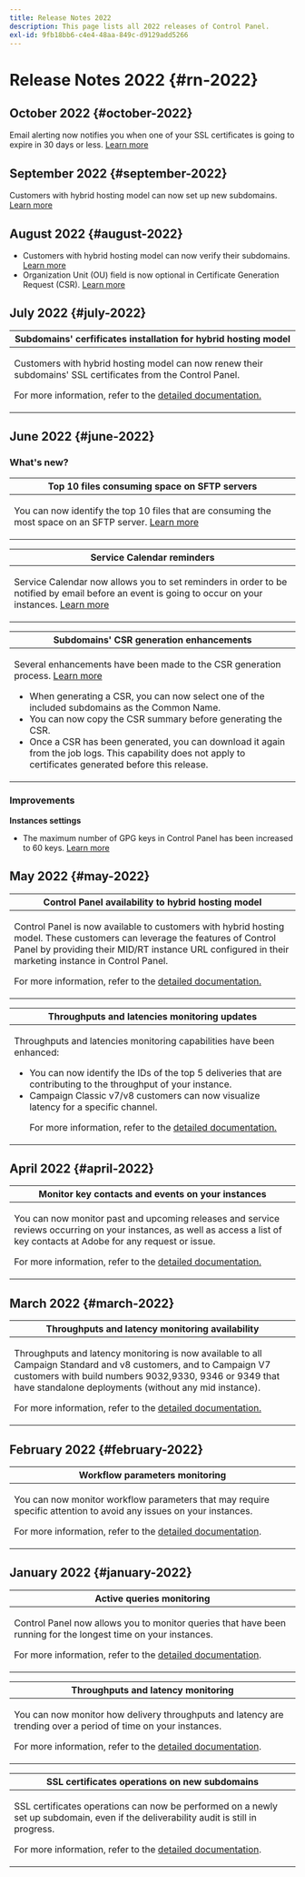 ```yaml
---
title: Release Notes 2022
description: This page lists all 2022 releases of Control Panel.
exl-id: 9fb18bb6-c4e4-48aa-849c-d9129add5266
---
```

# Release Notes 2022 {#rn-2022}

## October 2022 {#october-2022}

Email alerting now notifies you when one of your SSL certificates is going to expire in 30 days or less. [Learn more](../performance-monitoring/using/email-alerting.md)

## September 2022 {#september-2022}

Customers with hybrid hosting model can now set up new subdomains. [Learn more](../subdomains-certificates/using/setting-up-new-subdomain.md)

## August 2022 {#august-2022}

* Customers with hybrid hosting model can now verify their subdomains. [Learn more](../subdomains-certificates/using/monitoring-subdomains.md)
* Organization Unit (OU) field is now optional in Certificate Generation Request (CSR). [Learn more](../subdomains-certificates/using/renewing-subdomain-certificate.md)

## July 2022 {#july-2022}

<table>
<thead>
<tr>
<th><strong>Subdomains' cerfificates installation for hybrid hosting model</strong><br/></th>
</tr>
</thead>
<tbody>
<tr>
<td>
<p><p>Customers with hybrid hosting model can now renew their subdomains' SSL certificates from the Control Panel.</p><p>For more information, refer to the <a href="../subdomains-certificates/using/renewing-subdomain-certificate.md">detailed documentation.</a></p>
</td>
</tr>
</tbody>
</table>

## June 2022 {#june-2022}

### What's new?

<table>
<thead>
<tr>
<th><strong>Top 10 files consuming space on SFTP servers</strong><br/></th>
</tr>
</thead>
<tbody>
<tr>
<td>
<p>You can now identify the top 10 files that are consuming the most space on an SFTP server. <a href="../sftp/using/sftp-storage-management.md">Learn more</a></p>
</td>
</tr>
</tbody>
</table>

<table>
<thead>
<tr>
<th><strong>Service Calendar reminders</strong><br/></th>
</tr>
</thead>
<tbody>
<tr>
<td>
<p>Service Calendar now allows you to set reminders in order to be notified by email before an event is going to occur on your instances. <a href="../service-events/service-events.md">Learn more</a></p>
</td>
</tr>
</tbody>
</table>

<table>
<thead>
<tr>
<th><strong>Subdomains' CSR generation enhancements</strong><br/></th>
</tr>
</thead>
<tbody>
<tr>
<td>
<p>Several enhancements have been made to the CSR generation process. <a href="../subdomains-certificates/using/renewing-subdomain-certificate.md">Learn more</a></p><ul><li>When generating a CSR, you can now select one of the included subdomains as the Common Name.</li><li>You can now copy the CSR summary before generating the CSR.</li><li>Once a CSR has been generated, you can download it again from the job logs. This capability does not apply to certificates generated before this release.</li></ul><p>

</td>
</tr>
</tbody>
</table>

### Improvements

**Instances settings**

* The maximum number of GPG keys in Control Panel has been increased to 60 keys. [Learn more](../instances-settings/using/gpg-keys-management.md)

## May 2022 {#may-2022}

<table>
<thead>
<tr>
<th><strong>Control Panel availability to hybrid hosting model</strong><br/></th>
</tr>
</thead>
<tbody>
<tr>
<td>
<p>Control Panel is now available to customers with hybrid hosting model. These customers can leverage the features of Control Panel by providing their MID/RT instance URL configured in their marketing instance in Control Panel.</p><p>For more information, refer to the <a href="../instances-settings/using/external-accounts.md">detailed documentation.</a></p>
</td>
</tr>
</tbody>
</table>

<table>
<thead>
<tr>
<th><strong>Throughputs and latencies monitoring updates</strong><br/></th>
</tr>
</thead>
<tbody>
<tr>
<td>
<p>Throughputs and latencies monitoring capabilities have been enhanced:<ul><li>You can now identify the IDs of the top 5 deliveries that are contributing to the throughput of your instance.</li><li>Campaign Classic v7/v8 customers can now visualize latency for a specific channel.</p></li><p>For more information, refer to the <a href="../performance-monitoring/using/throughputs-latencies.md">detailed documentation.</a></p>
</td>
</tr>
</tbody>
</table>


## April 2022 {#april-2022}

<table>
<thead>
<tr>
<th><strong>Monitor key contacts and events on your instances</strong><br/></th>
</tr>
</thead>
<tbody>
<tr>
<td>
<p>You can now monitor past and upcoming releases and service reviews occurring on your instances, as well as access a list of key contacts at Adobe for any request or issue.</p><p>For more information, refer to the <a href="../service-events/service-events.md">detailed documentation.</a></p>
</td>
</tr>
</tbody>
</table>

## March 2022 {#march-2022}

<table>
<thead>
<tr>
<th><strong>Throughputs and latency monitoring availability</strong><br/></th>
</tr>
</thead>
<tbody>
<tr>
<td>
<p>Throughputs and latency monitoring is now available to all Campaign Standard and v8 customers, and to Campaign V7 customers with build numbers 9032,9330, 9346 or 9349 that have standalone deployments (without any mid instance).</p><p>For more information, refer to the <a href="../performance-monitoring/using/throughputs-latencies.md">detailed documentation.</a></p>
</td>
</tr>
</tbody>
</table>

## February 2022 {#february-2022}

<table>
<thead>
<tr>
<th><strong>Workflow parameters monitoring</strong><br/></th>
</tr>
</thead>
<tbody>
<tr>
<td>
<p>You can now monitor workflow parameters that may require specific attention to avoid any issues on your instances. </p><p>For more information, refer to the <a href="../performance-monitoring/using/workflow-monitoring.md">detailed documentation</a>.</p>
</td>
</tr>
</tbody>
</table>

## January 2022 {#january-2022}

<table>
<thead>
<tr>
<th><strong>Active queries monitoring</strong><br/></th>
</tr>
</thead>
<tbody>
<tr>
<td>
<p>Control Panel now allows you to monitor queries that have been running for the longest time on your instances.</p><p>For more information, refer to the <a href="../performance-monitoring/using/database-active-queries.md">detailed documentation</a>.</p>
</td>
</tr>
</tbody>
</table>

<table>
<thead>
<tr>
<th><strong>Throughputs and latency monitoring</strong><br/></th>
</tr>
</thead>
<tbody>
<tr>
<td>
<p>You can now monitor how delivery throughputs and latency are trending over a period of time on your instances.</p><p>For more information, refer to the <a href="../performance-monitoring/using/throughputs-latencies.md">detailed documentation</a>.</p>
</td>
</tr>
</tbody>
</table>

<table>
<thead>
<tr>
<th><strong>SSL certificates operations on new subdomains</strong><br/></th>
</tr>
</thead>
<tbody>
<tr>
<td>
<p>SSL certificates operations can now be performed on a newly set up subdomain, even if the deliverability audit is still in progress.</p><p>For more information, refer to the <a href="../subdomains-certificates/using/renewing-subdomain-certificate.md">detailed documentation</a>.</p>
</td>
</tr>
</tbody>
</table>
